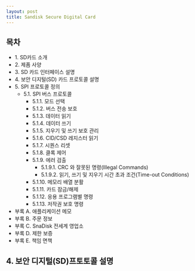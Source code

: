 ```yaml
---
layout: post
title: Sandisk Secure Digital Card
---
```




## 목차
<ul>
 <li>1. SD카드 소개</li>
 <li>2. 제픔 사양</li>
 <li>3. SD 카드 인터페이스 설명</li>
 <li>4. 보안 디지털(SD) 카드 프로토콜 설명</li>
 <li>5. SPI 프로토콜 정의
  <ul>
    <li>5.1. SPI 버스 프로토콜
     <ul>
      <li>5.1.1. 모드 선택</li>
      <li>5.1.2. 버스 전송 보호</li>
      <li>5.1.3. 데이터 읽기</li>
      <li>5.1.4. 데이터 쓰기</li>
      <li>5.1.5. 지우기 및 쓰기 보호 관리</li>
      <li>5.1.6. CID/CSD 레지스터 읽기</li>
      <li>5.1.7. 시퀀스 리셋</li>
      <li>5.1.8. 클록 제어</li>
      <li>5.1.9. 에러 검출
        <ul>
         <li>5.1.9.1. CRC 와 잘못된 명령(Illegal Commands)</li>    
         <li>5.1.9.2. 읽기, 쓰기 및 지우기 시간 초과 조건(Time-out Conditions)</li>    
        </ul>
       </li>
      <li>5.1.10. 메모리 배열 분활</li>
      <li>5.1.11. 카드 잠금/해제</li>
      <li>5.1.12. 응용 프로그램별 명령</li>
      <li>5.1.13. 저작권 보호 명령</li>
     </ul>
    </li>
  </ul>
 </li>
 <li>부록 A. 애플리케이션 메모</li>
 <li>부록 B. 주문 정보</li>
 <li>부록 C. SnaDisk 전세계 영업소</li>
 <li>부록 D. 제한 보증</li>
 <li>부록 E. 책임 면책</li>
</ul>


## 4. 보안 디지털(SD)프토토콜 설명